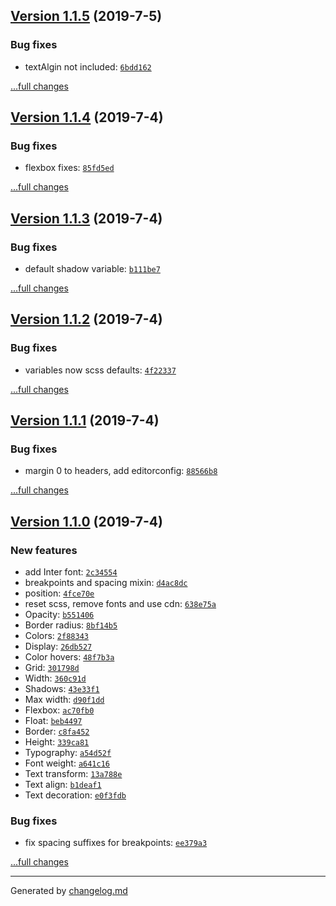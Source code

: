 ## [Version 1.1.5](https://github.com/animify/Frame/releases/tag/v1.1.5) (2019-7-5)

### Bug fixes

- textAlgin not included: [`6bdd162`](https://github.com/animify/Frame/commit/6bdd162)

[...full changes](https://github.com/animify/Frame/compare/v1.1.4...v1.1.5)

## [Version 1.1.4](https://github.com/animify/Frame/releases/tag/v1.1.4) (2019-7-4)

### Bug fixes

- flexbox fixes: [`85fd5ed`](https://github.com/animify/Frame/commit/85fd5ed)

[...full changes](https://github.com/animify/Frame/compare/v1.1.3...v1.1.4)

## [Version 1.1.3](https://github.com/animify/Frame/releases/tag/v1.1.3) (2019-7-4)

### Bug fixes

- default shadow variable: [`b111be7`](https://github.com/animify/Frame/commit/b111be7)

[...full changes](https://github.com/animify/Frame/compare/v1.1.2...v1.1.3)

## [Version 1.1.2](https://github.com/animify/Frame/releases/tag/v1.1.2) (2019-7-4)

### Bug fixes

- variables now scss defaults: [`4f22337`](https://github.com/animify/Frame/commit/4f22337)

[...full changes](https://github.com/animify/Frame/compare/v1.1.1...v1.1.2)

## [Version 1.1.1](https://github.com/animify/Frame/releases/tag/v1.1.1) (2019-7-4)

### Bug fixes

- margin 0 to headers, add editorconfig: [`88566b8`](https://github.com/animify/Frame/commit/88566b8)

[...full changes](https://github.com/animify/Frame/compare/v1.1.0...v1.1.1)

## [Version 1.1.0](https://github.com/animify/Frame/releases/tag/v1.1.0) (2019-7-4)

### New features

- add Inter font: [`2c34554`](https://github.com/animify/Frame/commit/2c34554)
- breakpoints and spacing mixin: [`d4ac8dc`](https://github.com/animify/Frame/commit/d4ac8dc)
- position: [`4fce70e`](https://github.com/animify/Frame/commit/4fce70e)
- reset scss, remove fonts and use cdn: [`638e75a`](https://github.com/animify/Frame/commit/638e75a)
- Opacity: [`b551406`](https://github.com/animify/Frame/commit/b551406)
- Border radius: [`8bf14b5`](https://github.com/animify/Frame/commit/8bf14b5)
- Colors: [`2f88343`](https://github.com/animify/Frame/commit/2f88343)
- Display: [`26db527`](https://github.com/animify/Frame/commit/26db527)
- Color hovers: [`48f7b3a`](https://github.com/animify/Frame/commit/48f7b3a)
- Grid: [`301798d`](https://github.com/animify/Frame/commit/301798d)
- Width: [`360c91d`](https://github.com/animify/Frame/commit/360c91d)
- Shadows: [`43e33f1`](https://github.com/animify/Frame/commit/43e33f1)
- Max width: [`d90f1dd`](https://github.com/animify/Frame/commit/d90f1dd)
- Flexbox: [`ac70fb0`](https://github.com/animify/Frame/commit/ac70fb0)
- Float: [`beb4497`](https://github.com/animify/Frame/commit/beb4497)
- Border: [`c8fa452`](https://github.com/animify/Frame/commit/c8fa452)
- Height: [`339ca81`](https://github.com/animify/Frame/commit/339ca81)
- Typography: [`a54d52f`](https://github.com/animify/Frame/commit/a54d52f)
- Font weight: [`a641c16`](https://github.com/animify/Frame/commit/a641c16)
- Text transform: [`13a788e`](https://github.com/animify/Frame/commit/13a788e)
- Text align: [`b1deaf1`](https://github.com/animify/Frame/commit/b1deaf1)
- Text decoration: [`e0f3fdb`](https://github.com/animify/Frame/commit/e0f3fdb)

### Bug fixes

- fix spacing suffixes for breakpoints: [`ee379a3`](https://github.com/animify/Frame/commit/ee379a3)

[...full changes](https://github.com/animify/Frame/compare/v1.0.1...v1.1.0)


---

Generated by [changelog.md](https://github.com/egoist/changelog.md)
